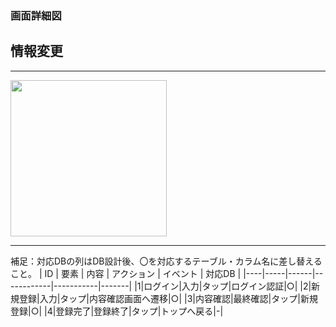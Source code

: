 ### 画面詳細図
## 情報変更
*****
<img src="img/ログイン(2).img" width="250">

*****

補足：対応DBの列はDB設計後、〇を対応するテーブル・カラム名に差し替えること。
| ID | 要素 | 内容 | アクション | イベント | 対応DB |
|----|-----|------|------------|-----------|-------|
|1|ログイン|入力|タップ|ログイン認証|○|
|2|新規登録|入力|タップ|内容確認画面へ遷移|○|
|3|内容確認|最終確認|タップ|新規登録|○|
|4|登録完了|登録終了|タップ|トップへ戻る|-|
